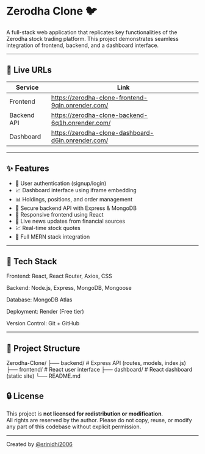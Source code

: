 # Zerodha Clone 🐦

A full-stack web application that replicates key functionalities of the Zerodha stock trading platform. This project demonstrates seamless integration of frontend, backend, and a dashboard interface.

---

## 🔗 Live URLs

| Service     | Link                                               |
|-------------|----------------------------------------------------|
| Frontend    |https://zerodha-clone-frontend-9qln.onrender.com/   |
| Backend API |https://zerodha-clone-backend-6q1h.onrender.com/    |
| Dashboard   |https://zerodha-clone-dashboard-d6ln.onrender.com/  |



---

## ✨ Features

- 🧾 User authentication (signup/login)
- 📈 Dashboard interface using iframe embedding
- 📊 Holdings, positions, and order management
- 🔐 Secure backend API with Express & MongoDB
- 🎯 Responsive frontend using React
- 📰 Live news updates from financial sources
- 💹 Real-time stock quotes
- 🚀 Full MERN stack integration

---

## 🧰 Tech Stack

Frontend: React, React Router, Axios, CSS

Backend: Node.js, Express, MongoDB, Mongoose

Database: MongoDB Atlas

Deployment: Render (Free tier)

Version Control: Git + GitHub

---

## 📁 Project Structure

Zerodha-Clone/
├── backend/ # Express API (routes, models, index.js)
├── frontend/ # React user interface
├── dashboard/ # React dashboard (static site)
└── README.md
## 🔒 License

This project is **not licensed for redistribution or modification**.  
All rights are reserved by the author. Please do not copy, reuse, or modify any part of this codebase without explicit permission.

---

Created by [@srinidhi2006](https://github.com/srinidhi2006)
